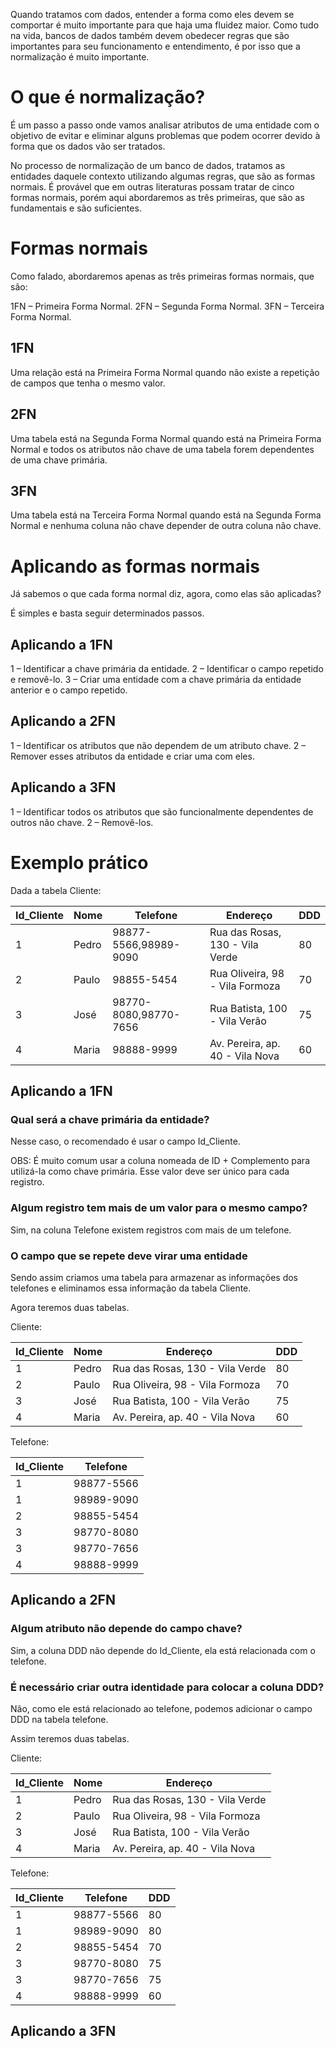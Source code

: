 Quando tratamos com dados, entender a forma como eles devem se comportar é muito importante para que haja uma fluidez maior. Como tudo na vida, bancos de dados também devem obedecer regras que são importantes para seu funcionamento e entendimento, é por isso que a normalização é muito importante.

# O que é normalização?

É um passo a passo onde vamos analisar atributos de uma entidade com o objetivo de evitar e eliminar alguns problemas que podem ocorrer devido à forma que os dados vão ser tratados.

No processo de normalização de um banco de dados, tratamos as entidades daquele contexto utilizando algumas regras, que são as formas normais. É provável que em outras literaturas possam tratar de cinco formas normais, porém aqui abordaremos as três primeiras, que são as fundamentais e são suficientes.

# Formas normais

Como falado, abordaremos apenas as três primeiras formas normais, que são:

1FN – Primeira Forma Normal.
2FN – Segunda Forma Normal.
3FN – Terceira Forma Normal.

## 1FN

Uma relação está na Primeira Forma Normal quando não existe a repetição de campos que tenha o mesmo valor.

## 2FN

Uma tabela está na Segunda Forma Normal quando está na Primeira Forma Normal e todos os atributos não chave de uma tabela forem dependentes de uma chave primária.

## 3FN

Uma tabela está na Terceira Forma Normal quando está na Segunda Forma Normal e nenhuma coluna não chave depender de outra coluna não chave.

# Aplicando as formas normais

Já sabemos o que cada forma normal diz, agora, como elas são aplicadas?

É simples e basta seguir determinados passos.

## Aplicando a 1FN

1 – Identificar a chave primária da entidade.
2 – Identificar o campo repetido e removê-lo.
3 – Criar uma entidade com a chave primária da entidade anterior e o campo repetido.

## Aplicando a 2FN

1 – Identificar os atributos que não dependem de um atributo chave.
2 – Remover esses atributos da entidade e criar uma com eles.

## Aplicando a 3FN

1 – Identificar todos os atributos que são funcionalmente dependentes de outros não chave.
2 – Removê-los.

# Exemplo prático

Dada a tabela Cliente:

| Id_Cliente    | Nome          | Telefone              | Endereço                        | DDD           |
| ------------- | ------------- | --------------------- | ------------------------------- | ------------- |
| 1             | Pedro         | 98877-5566,98989-9090 | Rua das Rosas, 130 - Vila Verde | 80            |
| 2             | Paulo         | 98855-5454            | Rua Oliveira, 98 - Vila Formoza | 70            |
| 3             | José          | 98770-8080,98770-7656 | Rua Batista, 100 - Vila Verão   | 75            |
| 4             | Maria         | 98888-9999            | Av. Pereira, ap. 40 - Vila Nova | 60            |

## Aplicando a 1FN

### Qual será a chave primária da entidade?

Nesse caso, o recomendado é usar o campo Id_Cliente.

OBS: É muito comum usar a coluna nomeada de ID + Complemento para utilizá-la como chave primária. Esse valor deve ser único para cada registro.

### Algum registro tem mais de um valor para o mesmo campo?

Sim, na coluna Telefone existem registros com mais de um telefone.

### O campo que se repete deve virar uma entidade

Sendo assim criamos uma tabela para armazenar as informações dos telefones e eliminamos essa informação da tabela Cliente.

Agora teremos duas tabelas.

Cliente:

| Id_Cliente    | Nome          | Endereço                        | DDD           |
| ------------- | ------------- | ------------------------------- | ------------- |
| 1             | Pedro         | Rua das Rosas, 130 - Vila Verde | 80            |
| 2             | Paulo         | Rua Oliveira, 98 - Vila Formoza | 70            |
| 3             | José          | Rua Batista, 100 - Vila Verão   | 75            |
| 4             | Maria         | Av. Pereira, ap. 40 - Vila Nova | 60            |

Telefone:

| Id_Cliente    | Telefone      | 
| ------------- | ------------- | 
| 1             | 98877-5566    | 
| 1             | 98989-9090    | 
| 2             | 98855-5454    | 
| 3             | 98770-8080    | 
| 3             | 98770-7656    | 
| 4             | 98888-9999    | 

## Aplicando a 2FN

### Algum atributo não depende do campo chave?

Sim, a coluna DDD não depende do Id_Cliente, ela está relacionada com o telefone.

### É necessário criar outra identidade para colocar a coluna DDD?

Não, como ele está relacionado ao telefone, podemos adicionar o campo DDD na tabela telefone.

Assim teremos duas tabelas.

Cliente:

| Id_Cliente    | Nome          | Endereço                        |
| ------------- | ------------- | ------------------------------- |
| 1             | Pedro         | Rua das Rosas, 130 - Vila Verde |
| 2             | Paulo         | Rua Oliveira, 98 - Vila Formoza |
| 3             | José          | Rua Batista, 100 - Vila Verão   |
| 4             | Maria         | Av. Pereira, ap. 40 - Vila Nova |

Telefone:

| Id_Cliente    | Telefone      | DDD           |
| ------------- | ------------- | ------------- |
| 1             | 98877-5566    | 80            |
| 1             | 98989-9090    | 80            |
| 2             | 98855-5454    | 70            |
| 3             | 98770-8080    | 75            |
| 3             | 98770-7656    | 75            |
| 4             | 98888-9999    | 60            | 

## Aplicando a 3FN
